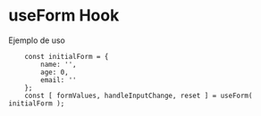 # useForm Hook

Ejemplo de uso
```
    const initialForm = {
        name: '',
        age: 0,
        email: ''
    };
    const [ formValues, handleInputChange, reset ] = useForm( initialForm );
```